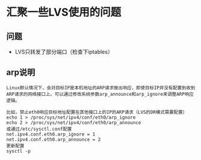 # 汇聚一些LVS使用的问题

## 问题
  * LVS只转发了部分端口（检查下iptables）

## arp说明
```
Linux默认情况下，会对目标IP是本机地址的ARP请求做出响应，即使目标IP并没有配置到收到ARP请求的网络接口上。可以通过修改系统参数arp_announce和arp_ignore来调整ARP响应逻辑。

比如，禁止eth0响应目标地址配置在其他接口上的IP的ARP请求（LVS的DR模式需要配置）
echo 1 > /proc/sys/net/ipv4/conf/eth0/arp_ignore
echo 2 > /proc/sys/net/ipv4/conf/eth0/arp_announce
或通过/etc/sysctl.conf配置
net.ipv4.conf.eth0.arp_ignore = 1
net.ipv4.conf.eth0.arp_announce = 2
更新配置
sysctl -p
```

